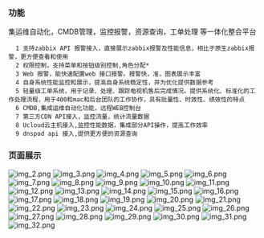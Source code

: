 ### 功能

集运维自动化，CMDB管理，监控报警，资源查询，工单处理 等一体化整合平台

```该系统有如下几个方面特性：
  1 支持zabbix API 报警接入，直接展示zabbix报警及性能信息，相比于原生zabbix报警，更方便查看和使用
  2 权限控制，支持菜单和按钮级别控制,角色分配*
  3 Web 报警，能快速配置web 接口报警。报警快，准，图表展示丰富  
  4 自身系统性能监控和展示，提高自身系统稳定性，并为优化提供数据参考
  5 轻量级工单系统，用于记录、处理、跟踪电视机售后完成情况。提供系统化、标准化的工作处理流程，用于400和mac和后台团队的工作协作，具有批量性、时效性、绩效性的特点
  6 CMDB,集成运维自动化功能，远程WEB控制台
  7 第三方CDN API接入，监控流量，统计流量数据
  8 Ucloud云主机接入,监控性能数据，集成部分API操作，提高工作效率
  9 dnspod api 接入,提供更方便的资源查询
```
### 页面展示



![img_2.png](img_2.png)
![img_3.png](img_3.png)
![img_4.png](img_4.png)
![img_5.png](img_5.png)
![img_6.png](img_6.png)
![img_7.png](img_7.png)
![img_8.png](img_8.png)
![img_9.png](img_9.png)
![img_10.png](img_10.png)
![img_11.png](img_11.png)
![img_12.png](img_12.png)
![img_13.png](img_13.png)
![img_14.png](img_14.png)
![img_15.png](img_15.png)
![img_16.png](img_16.png)
![img_17.png](img_17.png)
![img_18.png](img_18.png)
![img_19.png](img_19.png)
![img_20.png](img_20.png)
![img_21.png](img_21.png)
![img_22.png](img_22.png)
![img_23.png](img_23.png)
![img_24.png](img_24.png)
![img_25.png](img_25.png)
![img_26.png](img_26.png)
![img_27.png](img_27.png)
![img_28.png](img_28.png)
![img_29.png](img_29.png)
![img_30.png](img_30.png)
![img_31.png](img_31.png)
![img_32.png](img_32.png)